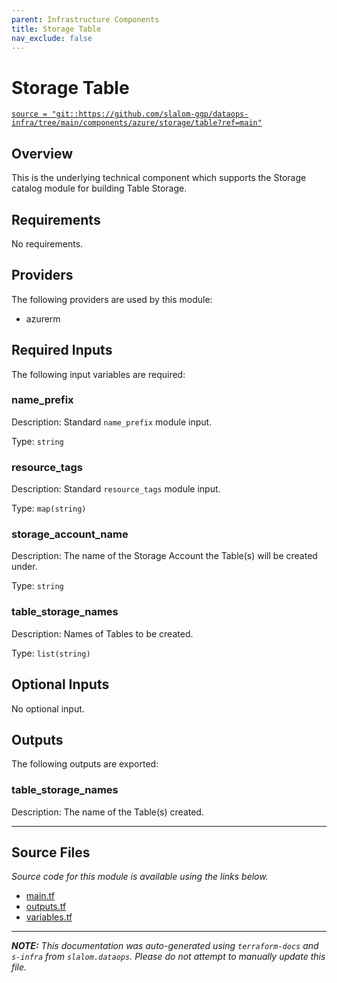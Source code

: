 ```yaml
---
parent: Infrastructure Components
title: Storage Table
nav_exclude: false
---
```

# Storage Table

[`source = "git::https://github.com/slalom-ggp/dataops-infra/tree/main/components/azure/storage/table?ref=main"`](https://github.com/slalom-ggp/dataops-infra/tree/main/components/azure/storage/table)

## Overview


This is the underlying technical component which supports the Storage catalog module for
building Table Storage.

## Requirements

No requirements.

## Providers

The following providers are used by this module:

- azurerm

## Required Inputs

The following input variables are required:

### name\_prefix

Description: Standard `name_prefix` module input.

Type: `string`

### resource\_tags

Description: Standard `resource_tags` module input.

Type: `map(string)`

### storage\_account\_name

Description: The name of the Storage Account the Table(s) will be created under.

Type: `string`

### table\_storage\_names

Description: Names of Tables to be created.

Type: `list(string)`

## Optional Inputs

No optional input.

## Outputs

The following outputs are exported:

### table\_storage\_names

Description: The name of the Table(s) created.

---------------------

## Source Files

_Source code for this module is available using the links below._

* [main.tf](https://github.com/slalom-ggp/dataops-infra/tree/main//components/azure/storage/table/main.tf)
* [outputs.tf](https://github.com/slalom-ggp/dataops-infra/tree/main//components/azure/storage/table/outputs.tf)
* [variables.tf](https://github.com/slalom-ggp/dataops-infra/tree/main//components/azure/storage/table/variables.tf)

---------------------

_**NOTE:** This documentation was auto-generated using
`terraform-docs` and `s-infra` from `slalom.dataops`.
Please do not attempt to manually update this file._
